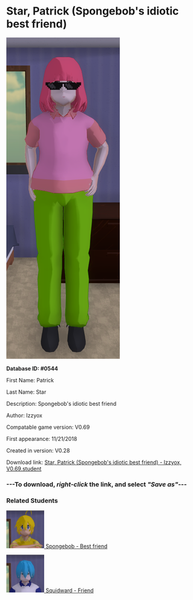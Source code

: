 # Star, Patrick (Spongebob's idiotic best friend)

<img src="../../Files/Images/Star, Patrick (Spongebob's idiotic best friend).png" title="Star, Patrick (Spongebob's idiotic best friend) - Izzyox, V0.69">

**Database ID: #0544**

First Name: Patrick

Last Name: Star

Description: Spongebob's idiotic best friend

Author: Izzyox

Compatable game version: V0.69

First appearance: 11/21/2018

Created in version: V0.28

Download link: <a href="https://raw.githubusercontent.com/Arbiter1223/Daigaku-Gurashi-Custom-Students/master/Files/Student%20Files/Star%2C%20Patrick%20(Spongebob's%20idiotic%20best%20friend)%20-%20Izzyox%2C%20V0.69.student">Star, Patrick (Spongebob's idiotic best friend) - Izzyox, V0.69.student</a>

### ---**To download, _right-click_ the link, and select _"Save as"_**---

### Related Students

<a href="Squarepants, Spongebob (An opptimistic but somewhat annoying guy).md"><img src="../../Files/Thumbs/Squarepants, Spongebob (An opptimistic but somewhat annoying guy).png" height="100" width="100" title="Squarepants, Spongebob (An opptimistic but somewhat annoying guy) - Izzyox, V0.69"></a><a href="Squarepants, Spongebob (An opptimistic but somewhat annoying guy).md"> Spongebob - Best friend</a>

<a href="Tentacles, Squidward (A rather mean restaurant cashier).md"><img src="../../Files/Thumbs/Tentacles, Squidward (A rather mean restaurant cashier).png" height="100" width="100" title="Tentacles, Squidward (A rather mean restaurant cashier) - Izzyox, V0.69"></a><a href="Tentacles, Squidward (A rather mean restaurant cashier).md"> Squidward - Friend</a>

